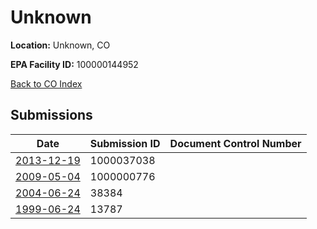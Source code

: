 # Unknown

**Location:** Unknown, CO

**EPA Facility ID:** 100000144952

[Back to CO Index](../../index.md)

## Submissions

| Date | Submission ID | Document Control Number |
|------|--------------|-------------------------|
| [2013-12-19](submissions/1000037038.md) | 1000037038 |  |
| [2009-05-04](submissions/1000000776.md) | 1000000776 |  |
| [2004-06-24](submissions/38384.md) | 38384 |  |
| [1999-06-24](submissions/13787.md) | 13787 |  |
